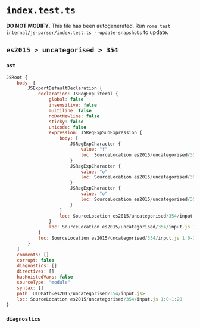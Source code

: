 # `index.test.ts`

**DO NOT MODIFY**. This file has been autogenerated. Run `rome test internal/js-parser/index.test.ts --update-snapshots` to update.

## `es2015 > uncategorised > 354`

### `ast`

```javascript
JSRoot {
	body: [
		JSExportDefaultDeclaration {
			declaration: JSRegExpLiteral {
				global: false
				insensitive: false
				multiline: false
				noDotNewline: false
				sticky: false
				unicode: false
				expression: JSRegExpSubExpression {
					body: [
						JSRegExpCharacter {
							value: "f"
							loc: SourceLocation es2015/uncategorised/354/input.js 1:16-1:17
						}
						JSRegExpCharacter {
							value: "o"
							loc: SourceLocation es2015/uncategorised/354/input.js 1:17-1:18
						}
						JSRegExpCharacter {
							value: "o"
							loc: SourceLocation es2015/uncategorised/354/input.js 1:18-1:19
						}
					]
					loc: SourceLocation es2015/uncategorised/354/input.js 1:16-1:19
				}
				loc: SourceLocation es2015/uncategorised/354/input.js 1:15-1:20
			}
			loc: SourceLocation es2015/uncategorised/354/input.js 1:0-1:20
		}
	]
	comments: []
	corrupt: false
	diagnostics: []
	directives: []
	hasHoistedVars: false
	sourceType: "module"
	syntax: []
	path: UIDPath<es2015/uncategorised/354/input.js>
	loc: SourceLocation es2015/uncategorised/354/input.js 1:0-1:20
}
```

### `diagnostics`

```

```
